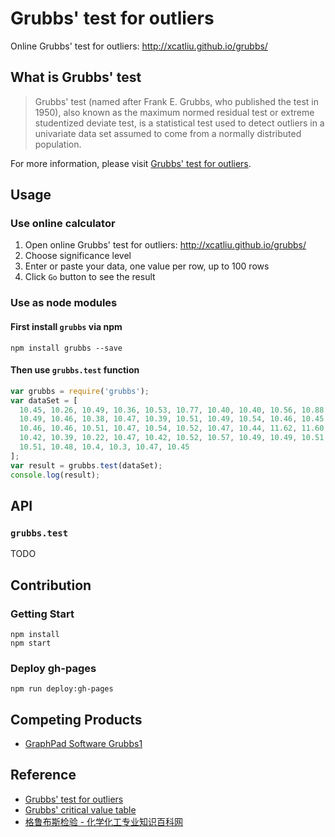 # Grubbs' test for outliers

Online Grubbs' test for outliers: http://xcatliu.github.io/grubbs/

## What is Grubbs' test

> Grubbs' test (named after Frank E. Grubbs, who published the test in 1950), also known as the maximum normed residual test or extreme studentized deviate test, is a statistical test used to detect outliers in a univariate data set assumed to come from a normally distributed population.

For more information, please visit [Grubbs' test for outliers].

## Usage

### Use online calculator

1. Open online Grubbs' test for outliers: http://xcatliu.github.io/grubbs/
2. Choose significance level
3. Enter or paste your data, one value per row, up to 100 rows
4. Click `Go` button to see the result

### Use as node modules

#### First install `grubbs` via npm

```shell
npm install grubbs --save
```

#### Then use `grubbs.test` function

```js
var grubbs = require('grubbs');
var dataSet = [
  10.45, 10.26, 10.49, 10.36, 10.53, 10.77, 10.40, 10.40, 10.56, 10.88, 10.47,
  10.49, 10.46, 10.38, 10.47, 10.39, 10.51, 10.49, 10.54, 10.46, 10.45, 10.49,
  10.46, 10.46, 10.51, 10.47, 10.54, 10.52, 10.47, 10.44, 11.62, 11.60, 10.42,
  10.42, 10.39, 10.22, 10.47, 10.42, 10.52, 10.57, 10.49, 10.49, 10.51, 10.47,
  10.51, 10.48, 10.4, 10.3, 10.47, 10.45
];
var result = grubbs.test(dataSet);
console.log(result);
```

## API

### `grubbs.test`

TODO

## Contribution

### Getting Start

```shell
npm install
npm start
```

### Deploy gh-pages

```shell
npm run deploy:gh-pages
```

## Competing Products

- [GraphPad Software Grubbs1](http://graphpad.com/quickcalcs/Grubbs1.cfm)

## Reference

- [Grubbs' test for outliers]
- [Grubbs' critical value table](http://www.sediment.uni-goettingen.de/staff/dunkl/software/pep-grubbs.pdf)
- [格鲁布斯检验 - 化学化工专业知识百科网](http://111.207.167.154/hdwiki/index.php?doc-view-134909)

[Grubbs' test for outliers]: https://en.wikipedia.org/wiki/Grubbs%27_test_for_outliers
